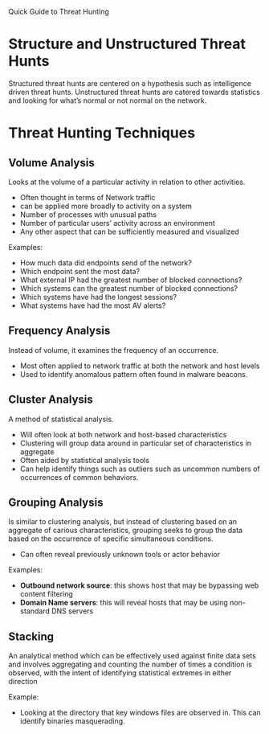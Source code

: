 Quick Guide to Threat Hunting

# Structure and Unstructured Threat Hunts
Structured threat hunts are centered on a hypothesis such as intelligence driven threat hunts. Unstructured threat hunts are catered towards statistics and looking for what’s normal or not normal on the network.
# Threat Hunting Techniques
## Volume Analysis
Looks at the volume of a particular activity in relation to other activities. 
- Often thought in terms of Network traffic
- can be applied more broadly to activity on a system
- Number of processes with unusual paths
- Number of particular users’ activity across an environment
- Any other aspect that can be sufficiently measured and visualized

Examples:
- How much data did endpoints send of the network?
- Which endpoint sent the most data?
- What external IP had the greatest number of blocked connections?
- Which systems can the greatest number of blocked connections?
- Which systems have had the longest sessions?
- What systems have had the most AV alerts?
## Frequency Analysis
Instead of volume, it examines the frequency of an occurrence.
- Most often applied to network traffic at both the network and host levels
- Used to identify anomalous pattern often found in malware beacons.
## Cluster Analysis
A method of statistical analysis.
- Will often look at both network and host-based characteristics
- Clustering will group data around in particular set of characteristics in aggregate
- Often aided by statistical analysis tools
- Can help identify things such as outliers such as uncommon numbers of occurrences of common behaviors.
## Grouping Analysis
Is similar to clustering analysis, but instead of clustering based on an aggregate of carious characteristics, grouping seeks to group the data based on the occurrence of specific simultaneous conditions.
- Can often reveal previously unknown tools or actor behavior

Examples: 
- **Outbound network source**: this shows host that may be bypassing web content filtering
- **Domain Name servers**: this will reveal hosts that may be using non-standard DNS servers
## Stacking
An analytical method which can be effectively used against finite data sets and involves aggregating and counting the number of times a condition is observed, with the intent of identifying statistical extremes in either direction

Example: 
- Looking at the directory that key windows files are observed in. This can identify binaries masquerading.
